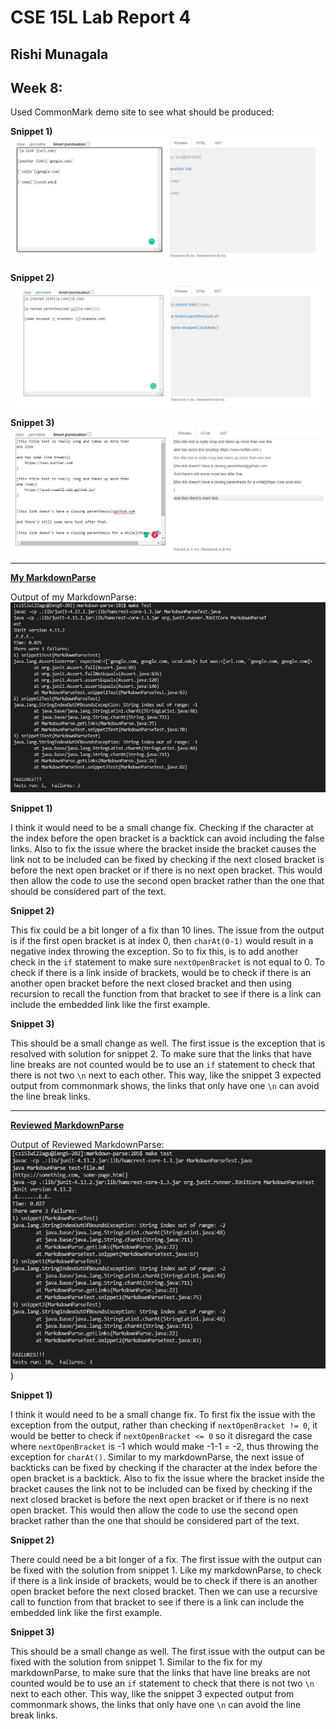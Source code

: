 # **CSE 15L Lab Report 4**

## Rishi Munagala

## Week 8:

Used CommonMark demo site to see what should be produced: 
  
  **Snippet 1)**
  ![Image](snip1.JPG)
  
  **Snippet 2)**
  ![Image](snip2.JPG)
  
  **Snippet 3)**
  ![Image](snip3.JPG)
 
***

**[My MarkdownParse](https://github.com/Rikochu/markdown-parse)**
   
  Output of my MarkdownParse:
  ![Image](mine.JPG)
   
  **Snippet 1)**
  
  I think it would need to be a small change fix. Checking if the character at the index before the open bracket is a backtick can avoid including the false links. Also to fix the issue where the bracket inside the bracket causes the link not to be included can be fixed by checking if the next closed bracket is before the next open bracket or if there is no next open bracket. This would then allow the code to use the second open bracket rather than the one that should be considered part of the text. 
  
  **Snippet 2)**
  
  This fix could  be a bit longer of a fix than 10 lines. The issue from the output is if the first open bracket is at index 0, then `charAt(0-1)` would result in a negative index throwing the exception. So to fix this, is to add another check in the `if` statement to make sure `nextOpenBracket` is not equal to 0. To check if there is a link inside of brackets, would be to check if there is an another open bracket before the next closed bracket and then using recursion to recall the function from that bracket to see if there is a link can include the embedded link like the first example.
  
  **Snippet 3)**
  
  This should be a small change as well. The first issue is the exception that is resolved with solution for snippet 2. To make sure that the links that have line breaks are not counted would be to use an `if` statement to check that there is not two `\n` next to each other. This way, like the snippet 3 expected output from commonmark shows, the links that only have one `\n` can avoid the line break links.


 ***

 **[Reviewed MarkdownParse](https://github.com/kathyychenn/markdown-parse)**
   
  Output of Reviewed MarkdownParse:
  ![Image](katy.JPG))
  
   **Snippet 1)**
  
  I think it would need to be a small change fix. To first fix the issue with the exception from the output, rather than checking if `nextOpenBracket != 0`, it would be better to check if `nextOpenBracket <= 0` so it disregard the case where `nextOpenBracket` is -1 which would make -1-1 = -2, thus throwing the exception for `charAt()`. Similar to my markdownParse, the next issue of backticks can be fixed by checking if the character at the index before the open bracket is a backtick. Also to fix the issue where the bracket inside the bracket causes the link not to be included can be fixed by checking if the next closed bracket is before the next open bracket or if there is no next open bracket. This would then allow the code to use the second open bracket rather than the one that should be considered part of the text. 
  
  **Snippet 2)**
  
  There could need be a bit longer of a fix. The first issue with the output can be fixed with the solution from snippet 1. Like my markdownParse, to check if there is a link inside of brackets, would be to check if there is an another open bracket before the next closed bracket. Then we can use a recursive call to function from that bracket to see if there is a link can include the embedded link like the first example.
  
  **Snippet 3)**
  
  This should be a small change as well. The first issue with the output can be fixed with the solution from snippet 1. Similar to the fix for my markdownParse, to make sure that the links that have line breaks are not counted would be to use an `if` statement to check that there is not two `\n` next to each other. This way, like the snippet 3 expected output from commonmark shows, the links that only have one `\n` can avoid the line break links.
